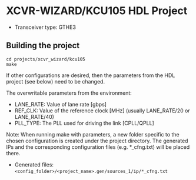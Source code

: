 <!-- no_build_example, no_dts, no_no_os -->

# XCVR-WIZARD/KCU105 HDL Project

- Transceiver type: GTHE3

## Building the project

```
cd projects/xcvr_wizard/kcu105
make
```

If other configurations are desired, then the parameters from the HDL project (see below) need to be changed.

The overwritable parameters from the environment:

- LANE_RATE: Value of lane rate [gbps]
- REF_CLK: Value of the reference clock [MHz] (usually LANE_RATE/20 or LANE_RATE/40)
- PLL_TYPE: The PLL used for driving the link [CPLL/QPLL]

Note: When running make with parameters, a new folder specific to the chosen
configuration is created under the project directory. The generated IPs and
the corresponding configuration files (e.g. *_cfng.txt) will be placed there.

- Generated files: `<config_folder>/<project_name>.gen/sources_1/ip/*_cfng.txt`
